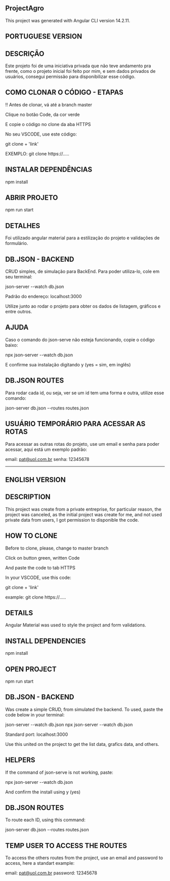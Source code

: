 ## ProjectAgro
This project was generated with Angular CLI version 14.2.11.

## PORTUGUESE VERSION
## DESCRIÇÃO
Este projeto foi de uma iniciativa privada que não teve andamento pra frente, como o projeto inicial foi feito por mim, e sem dados privados de usuários, consegui permissão para disponibilizar esse código.

## COMO CLONAR O CÓDIGO - ETAPAS
!! Antes de clonar, vá até a branch master

Clique no botão Code, da cor verde

E copie o código no clone da aba HTTPS

No seu VSCODE, use este código:

git clone + 'link'

EXEMPLO: git clone https://.....

## INSTALAR DEPENDÊNCIAS
npm install

## ABRIR PROJETO
npm run start

## DETALHES
Foi utilizado angular material para a estilização do projeto e validações de formulário.

## DB.JSON - BACKEND
CRUD simples, de simulação para BackEnd. Para poder utiliza-lo, cole em seu terminal:

json-server --watch db.json

Padrão do endereço: localhost:3000

Utilize junto ao rodar o projeto para obter os dados de listagem, gráficos e entre outros.

## AJUDA
Caso o comando do json-serve não esteja funcionando, copie o código baixo:

npx json-server --watch db.json

E confirme sua instalação digitando y (yes = sim, em inglês)

## DB.JSON ROUTES
Para rodar cada id, ou seja, ver se um id tem uma forma e outra, utilize esse comando:

json-server db.json --routes routes.json

## USUÁRIO TEMPORÁRIO PARA ACESSAR AS ROTAS
Para acessar as outras rotas do projeto, use um email e senha para poder acessar, aqui está um exemplo padrão:

email: pat@uol.com.br
senha: 12345678

--------------------------------------------------------------------------------------------------------------------------------------------------------------------------------------

## ENGLISH VERSION
## DESCRIPTION
This project was create from a private entreprise, for particular reason, the project was canceled, as the initial project was create for me, and not used private data from users, I got permission to disponible the code.

## HOW TO CLONE
Before to clone, please, change to master branch

Click on button green, written Code

And paste the code to tab HTTPS

In your VSCODE, use this code:

git clone + 'link'

example: git clone https://.....

## DETAILS
Angular Material was used to style the project and form validations.

## INSTALL DEPENDENCIES
npm install

## OPEN PROJECT
npm run start

## DB.JSON - BACKEND
Was create a simple CRUD, from simulated the backend. To used, paste the code below in your terminal:

json-server --watch db.json npx json-server --watch db.json

Standard port: localhost:3000

Use this united on the project to get the list data, grafics data, and others.

## HELPERS
If the command of json-serve is not working, paste:

npx json-server --watch db.json

And confirm the install using y (yes)

## DB.JSON ROUTES
To route each ID, using this command:

json-server db.json --routes routes.json

## TEMP USER TO ACCESS THE ROUTES
To access the others routes from the project, use an email and password to access, here a standart example:

email: pat@uol.com.br
password: 12345678
